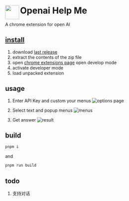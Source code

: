 # <img src="public/icons/icon_48.png" width="45" align="left"> Openai Help Me

A chrome extension for open AI

## [install](https://bashvlas.com/blog/install-chrome-extension-in-developer-mode/)
1. download [last release](https://github.com/yangxin9003/openai-help-me/releases/latest)
2. extract the contents of the zip file
3. open [chrome extensions page](chrome://extensions/) open develop mode
4. activate developer mode
5. load unpacked extension

## usage

1. Enter API Key and custom your menus
   ![options page](./readme-assets/options.png)

2. Select text and popup menus
   ![menus](./readme-assets/menu.png)

3. Get answer
   ![result](./readme-assets/result.png)


## build

```sh
pnpm i
```

and

```sh
pnpm run build
```

## todo

1. 支持对话

